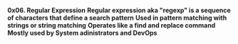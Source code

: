 **0x06. Regular Expression**
	**Regular expression aka "regexp" is a sequence of characters that define a	   search pattern**
	**Used in pattern matching with strings or string matching**
	**Operates like a find and replace command**
	**Mostly used by System adinistrators and DevOps**
